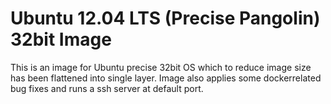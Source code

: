 # Ubuntu 12.04 LTS (Precise Pangolin) 32bit Image

This is an image for Ubuntu precise 32bit OS which to reduce image size has been flattened into single layer.
Image also applies some dockerrelated bug fixes and runs a ssh server at default port.

